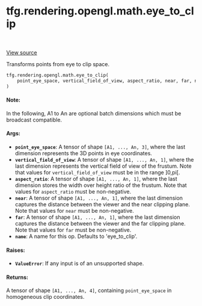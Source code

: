 <div itemscope itemtype="http://developers.google.com/ReferenceObject">
<meta itemprop="name" content="tfg.rendering.opengl.math.eye_to_clip" />
<meta itemprop="path" content="Stable" />
</div>

# tfg.rendering.opengl.math.eye_to_clip

<!-- Insert buttons and diff -->

<table class="tfo-notebook-buttons tfo-api" align="left">
</table>

<a target="_blank" href="https://github.com/tensorflow/graphics/blob/master/tensorflow_graphics/rendering/opengl/math.py">View source</a>



Transforms points from eye to clip space.

```python
tfg.rendering.opengl.math.eye_to_clip(
    point_eye_space, vertical_field_of_view, aspect_ratio, near, far, name=None
)
```



<!-- Placeholder for "Used in" -->


#### Note:

In the following, A1 to An are optional batch dimensions which must be
broadcast compatible.



#### Args:


* <b>`point_eye_space`</b>: A tensor of shape `[A1, ..., An, 3]`, where the last
  dimension represents the 3D points in eye coordinates.
* <b>`vertical_field_of_view`</b>: A tensor of shape `[A1, ..., An, 1]`, where the last
  dimension represents the vertical field of view of the frustum. Note that
  values for `vertical_field_of_view` must be in the range ]0,pi[.
* <b>`aspect_ratio`</b>: A tensor of shape `[A1, ..., An, 1]`, where the last dimension
  stores the width over height ratio of the frustum. Note that values for
  `aspect_ratio` must be non-negative.
* <b>`near`</b>: A tensor of shape `[A1, ..., An, 1]`, where the last dimension
  captures the distance between the viewer and the near clipping plane. Note
  that values for `near` must be non-negative.
* <b>`far`</b>: A tensor of shape `[A1, ..., An, 1]`, where the last dimension captures
  the distance between the viewer and the far clipping plane. Note that
  values for `far` must be non-negative.
* <b>`name`</b>: A name for this op. Defaults to 'eye_to_clip'.


#### Raises:


* <b>`ValueError`</b>: If any input is of an unsupported shape.


#### Returns:

A tensor of shape `[A1, ..., An, 4]`, containing `point_eye_space` in
homogeneous clip coordinates.
